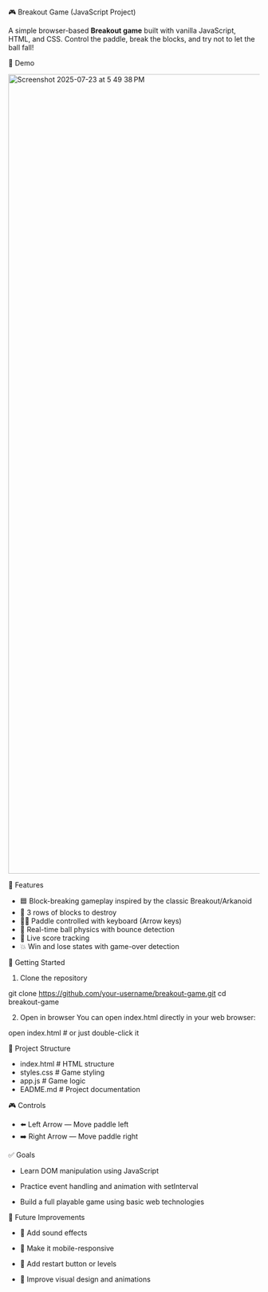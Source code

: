 🎮 Breakout Game (JavaScript Project)

A simple browser-based **Breakout game** built with vanilla JavaScript, HTML, and CSS. Control the paddle, break the blocks, and try not to let the ball fall!


📸 Demo

<img width="2560" height="1600" alt="Screenshot 2025-07-23 at 5 49 38 PM" src="https://github.com/user-attachments/assets/faf66fec-0c60-4b38-b0d9-f8507df58474" />


🧠 Features

*  🟦 Block-breaking gameplay inspired by the classic Breakout/Arkanoid
*  🧱 3 rows of blocks to destroy
*  🧑‍💻 Paddle controlled with keyboard (Arrow keys)
*  🔄 Real-time ball physics with bounce detection
*  🧮 Live score tracking
*  💥 Win and lose states with game-over detection


🚀 Getting Started

1. Clone the repository

git clone https://github.com/your-username/breakout-game.git
cd breakout-game

2. Open in browser
You can open index.html directly in your web browser:

open index.html   # or just double-click it


📁 Project Structure

*  index.html       # HTML structure
*  styles.css       # Game styling
*  app.js           # Game logic
*  EADME.md         # Project documentation


🎮 Controls

* ⬅️ Left Arrow — Move paddle left
* ➡️ Right Arrow — Move paddle right


✅ Goals

* Learn DOM manipulation using JavaScript

* Practice event handling and animation with setInterval

* Build a full playable game using basic web technologies


📌 Future Improvements

* 🎵 Add sound effects

* 📱 Make it mobile-responsive

* 🔄 Add restart button or levels

* 🎨 Improve visual design and animations


